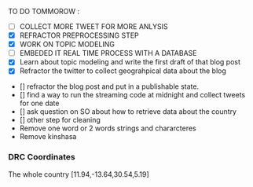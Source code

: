 TO DO TOMMOROW :

- [ ] COLLECT MORE TWEET FOR MORE ANLYSIS
- [x] REFRACTOR PREPROCESSING STEP
- [x] WORK ON TOPIC MODELING
- [ ] EMBEDED IT REAL TIME PROCESS WITH A DATABASE
- [x] Learn about topic modeling and write the first draft of that blog post
- [x] Refractor the twitter to collect geograhpical data about the blog
- [] refractor the blog post and put in a publishable state.
- [] find a way to run the streaming code at midnight and collect tweets for one date
- [] ask question on SO about how to retrieve data about the country
- [] other step for cleaning
- Remove one word or 2 words strings and chararcteres
- Remove kinshasa

### DRC Coordinates

The whole country
[11.94,-13.64,30.54,5.19]
